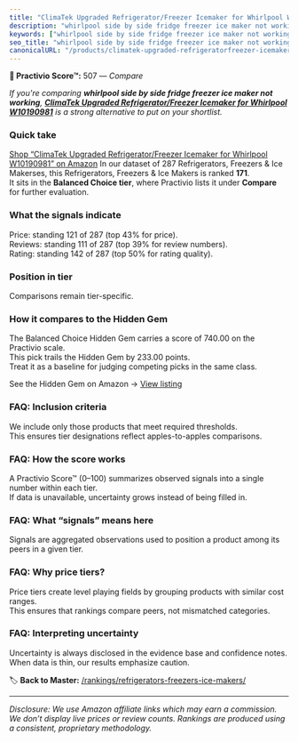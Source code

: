 ```yaml
---
title: "ClimaTek Upgraded Refrigerator/Freezer Icemaker for Whirlpool W10190981"
description: "whirlpool side by side fridge freezer ice maker not working: Data-driven ranking using the Practivio Score™. Positioned by quality, value, demand, findability,…"
keywords: ["whirlpool side by side fridge freezer ice maker not working"]
seo_title: "whirlpool side by side fridge freezer ice maker not working — Compare (2025)"
canonicalURL: "/products/climatek-upgraded-refrigeratorfreezer-icemaker-for-whirlpool-w10190981-B086KW1KNY/"
---
```


**🛒 Practivio Score™:** 507 — _Compare_


*If you're comparing **whirlpool side by side fridge freezer ice maker not working**, **[ClimaTek Upgraded Refrigerator/Freezer Icemaker for Whirlpool W10190981](https://www.amazon.com/dp/B086KW1KNY?tag=practivio-20)** is a strong alternative to put on your shortlist.*
### Quick take
[Shop “ClimaTek Upgraded Refrigerator/Freezer Icemaker for Whirlpool W10190981” on Amazon](https://www.amazon.com/dp/B086KW1KNY?tag=practivio-20)
In our dataset of 287 Refrigerators, Freezers & Ice Makerses, this Refrigerators, Freezers & Ice Makers is ranked **171**.  
It sits in the **Balanced Choice tier**, where Practivio lists it under **Compare** for further evaluation.

### What the signals indicate
Price: standing 121 of 287 (top 43% for price).  
Reviews: standing 111 of 287 (top 39% for review numbers).  
Rating: standing 142 of 287 (top 50% for rating quality).  

### Position in tier
Comparisons remain tier-specific.

### How it compares to the Hidden Gem
The Balanced Choice Hidden Gem carries a score of 740.00 on the Practivio scale.  
This pick trails the Hidden Gem by 233.00 points.  
Treat it as a baseline for judging competing picks in the same class.  

See the Hidden Gem on Amazon → [View listing](https://www.amazon.com/dp/B07J1YVSNQ?tag=practivio-20)

### FAQ: Inclusion criteria
We include only those products that meet required thresholds.  
This ensures tier designations reflect apples-to-apples comparisons.

### FAQ: How the score works
A Practivio Score™ (0–100) summarizes observed signals into a single number within each tier.  
If data is unavailable, uncertainty grows instead of being filled in.

### FAQ: What “signals” means here
Signals are aggregated observations used to position a product among its peers in a given tier.

### FAQ: Why price tiers?
Price tiers create level playing fields by grouping products with similar cost ranges.  
This ensures that rankings compare peers, not mismatched categories.

### FAQ: Interpreting uncertainty
Uncertainty is always disclosed in the evidence base and confidence notes.  
When data is thin, our results emphasize caution.

<!-- Missing template for Compare/CompareWithinPriceClass -->


🏷️ **Back to Master:** [/rankings/refrigerators-freezers-ice-makers/](/rankings/refrigerators-freezers-ice-makers/)

---
_Disclosure: We use Amazon affiliate links which may earn a commission. We don’t display live prices or review counts. Rankings are produced using a consistent, proprietary methodology._
